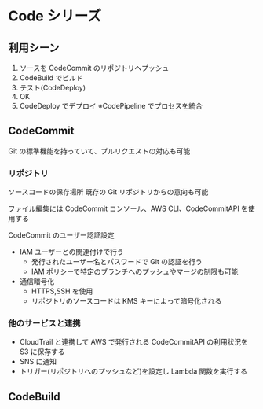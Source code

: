 # Code シリーズ

## 利用シーン

1. ソースを CodeCommit のリポジトリへプッシュ
2. CodeBuild でビルド
3. テスト(CodeDeploy)
4. OK
5. CodeDeploy でデプロイ
   ※CodePipeline でプロセスを統合

## CodeCommit

Git の標準機能を持っていて、プルリクエストの対応も可能

### リポジトリ

ソースコードの保存場所
既存の Git リポジトリからの意向も可能

ファイル編集には CodeCommit コンソール、AWS CLI、CodeCommitAPI を使用する

CodeCommit のユーザー認証設定

- IAM ユーザーとの関連付けで行う
  - 発行されたユーザー名とパスワードで Git の認証を行う
  - IAM ポリシーで特定のブランチへのプッシュやマージの制限も可能
- 通信暗号化
  - HTTPS,SSH を使用
  - リポジトリのソースコードは KMS キーによって暗号化される

### 他のサービスと連携

- CloudTrail と連携して AWS で発行される CodeCommitAPI の利用状況を S3 に保存する
- SNS に通知
- トリガー(リポジトリへのプッシュなど)を設定し Lambda 関数を実行する

## CodeBuild
